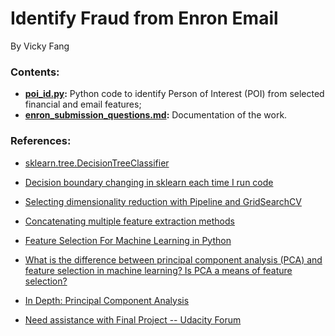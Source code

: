 # Identify Fraud from Enron Email
By Vicky Fang<br>
### Contents:
* **[poi_id.py](poi_id.py):** Python code to identify Person of Interest (POI) from selected financial and email features;
* **[enron_submission_questions.md](enron_submission_questions.md):** Documentation of the work.

### References:
* [sklearn.tree.DecisionTreeClassifier](http://scikit-learn.org/stable/modules/generated/sklearn.tree.DecisionTreeClassifier.html)

* [Decision boundary changing in sklearn each time I run code](https://stackoverflow.com/questions/41928453/decision-boundary-changing-in-sklearn-each-time-i-run-code)

* [Selecting dimensionality reduction with Pipeline and GridSearchCV](http://scikit-learn.org/stable/auto_examples/compose/plot_compare_reduction.html#sphx-glr-auto-examples-compose-plot-compare-reduction-py)

* [Concatenating multiple feature extraction methods](http://scikit-learn.org/0.18/auto_examples/feature_stacker.html)

* [Feature Selection For Machine Learning in Python](https://machinelearningmastery.com/feature-selection-machine-learning-python/)

* [What is the difference between principal component analysis (PCA) and feature selection in machine learning? Is PCA a means of feature selection?](https://www.quora.com/What-is-the-difference-between-principal-component-analysis-PCA-and-feature-selection-in-machine-learning-Is-PCA-a-means-of-feature-selection)

* [In Depth: Principal Component Analysis](https://jakevdp.github.io/PythonDataScienceHandbook/05.09-principal-component-analysis.html)

* [Need assistance with Final Project -- Udacity Forum](https://discussions.udacity.com/t/need-assistance-with-final-project/675546)
